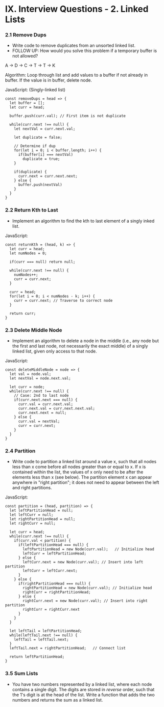 # IX. Interview Questions - 2. Linked Lists

### 2.1 Remove Dups

- Write code to remove duplicates from an unsorted linked list.
- FOLLOW UP: How would you solve this problem if a temporary buffer is not allowed?

A -> D -> C -> T -> T -> K

Algorithm: Loop through list and add values to a buffer if not already in buffer. If the value is in buffer, delete node.

JavaScript:
(Singly-linked list)
```
const removeDups = head => {
  let buffer = [];
  let curr = head;

  buffer.push(curr.val); // First item is not duplicate

  while(curr.next !== null) {
    let nextVal = curr.next.val;

    let duplicate = false;

    // Determine if dup
    for(let i = 0; i < buffer.length; i++) {
      if(buffer[i] === nextVal)
        duplicate = true;
    }

    if(duplicate) {
      curr.next = curr.next.next;
    } else {
      buffer.push(nextVal)
    }
  }
}
```

### 2.2 Return Kth to Last

- Implement an algorithm to find the kth to last element of a singly inked list.

JavaScript:
```
const returnKth = (head, k) => {
  let curr = head;
  let numNodes = 0;

  if(curr === null) return null;

  while(curr.next !== null) {
    numNodes++;
    curr = curr.next;
  }

  curr = head;
  for(let i = 0; i < numNodes - k; i++) {
    curr = curr.next; // Traverse to correct node
  }

  return curr;
}
```

### 2.3 Delete Middle Node

- Implement an algorithm to delete a node in the middle (i.e., any node but the first and last node, not necessarily the exact middle) of a singly linked list, given only access to that node.

JavaScript:
```
const deleteMiddleNode = node => {
  let val = node.val;
  let nextVal = node.next.val;

  let curr = node;
  while(curr.next !== null) {
    // Case: 2nd to last node
    if(curr.next.next === null) {
      curr.val = curr.next.val;
      curr.next.val = curr.next.next.val;
      curr.next.next = null;
    } else {
      curr.val = nextVal;
      curr = curr.next;
    }
  }
}
```

### 2.4 Partition

- Write code to partition a linked list around a value x, such that all nodes less than x come before all nodes greater than or equal to x. If x is contained within the list, the values of x only need to be after the elements less than x (see below). The partition element x can appear anywhere in "right partition"; it does not need to appear between the left and right partitions.

JavaScript:
```
const partition = (head, partition) => {
  let leftPartitionHead = null;
  let leftCurr = null;
  let rightPartitionHead = null;
  let rightCurr = null;

  let curr = head;
  while(curr.next !== null) {
    if(curr.val < partition) {
      if(leftPartitionHead === null) {
        leftPartitionHead = new Node(curr.val);   // Initialize head
        leftCurr = leftPartitionHead;
      } else {
        leftCurr.next = new Node(curr.val); // Insert into left partition
        leftCurr = leftCurr.next;
      }
    } else {
      if(rightPartitionHead === null) {
        rightPartitionHead = new Node(curr.val); // Initialize head
        rightCurr = rightPartitionHead;
      } else {
        rightCurr.next = new Node(curr.val); // Insert into right partition
        rightCurr = rightCurr.next
      }
    }
  }

  let leftTail = leftPartitionHead;
  while(leftTail.next !== null) {
    leftTail = leftTail.next;
  }
  leftTail.next = rightPartitionHead;   // Connect list

  return leftPartitionHead;
}
```

### 3.5 Sum Lists

- You have two numbers represented by a linked list, where each node contains a single digit. The digits are stored in *reverse* order, such that the 1's digit is at the head of the list. Write a function that adds the two numbers and returns the sum as a linked list.

